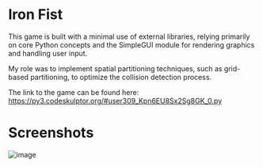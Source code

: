 # Iron Fist


This game is built with a minimal use of external libraries, relying primarily on core Python concepts and the SimpleGUI module for rendering graphics and handling user input.

My role was to implement spatial partitioning techniques, such as grid-based partitioning, to optimize the collision detection process.

The link to the game can be found here: https://py3.codeskulptor.org/#user309_Kpn6EU8Sx2Sg8GK_0.py

# Screenshots

![image](https://github.com/user-attachments/assets/1a94730f-22cd-436d-b74a-60560b16bf03)


